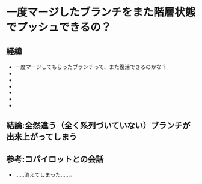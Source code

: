 # 一度マージしたブランチをまた階層状態でプッシュできるの？
## 経緯
* 一度マージしてもらったブランチって、また復活できるのかな？
* 
* 
* 
* 
* 
* 
## 結論:全然違う（全く系列づいていない）ブランチが出来上がってしまう

## 参考:コパイロットとの会話
- ……消えてしまった……。